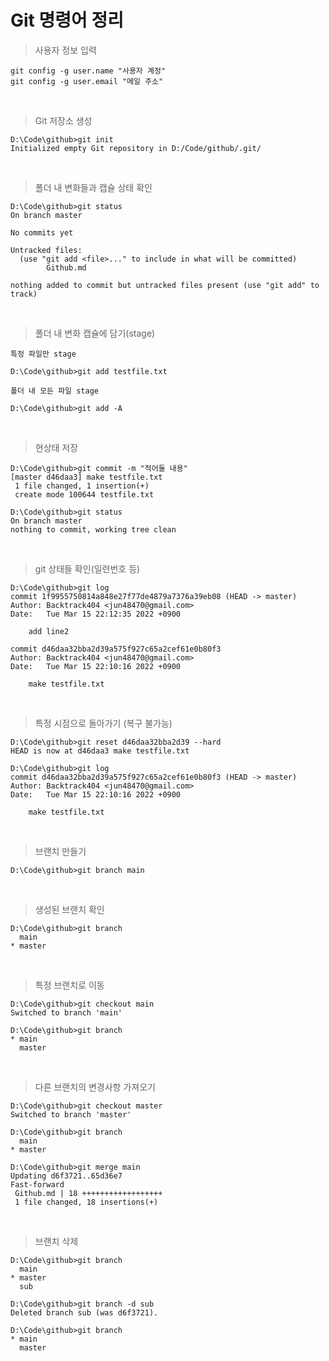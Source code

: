 # Git 명령어 정리

> 사용자 정보 입력

``` terminal
git config -g user.name "사용자 계정"
git config -g user.email "메일 주소"
```

&nbsp;

> Git 저장소 생성

``` terminal
D:\Code\github>git init 
Initialized empty Git repository in D:/Code/github/.git/
```

&nbsp;

> 폴더 내 변화들과 캡슐 상태 확인

``` terminal
D:\Code\github>git status 
On branch master

No commits yet

Untracked files:
  (use "git add <file>..." to include in what will be committed)
        Github.md

nothing added to commit but untracked files present (use "git add" to track)
```

&nbsp;

> 폴더 내 변화 캡슐에 담기(stage)

``` terminal
특정 파일만 stage

D:\Code\github>git add testfile.txt  

폴더 내 모든 파일 stage 

D:\Code\github>git add -A
```

&nbsp;

> 현상태 저장

``` terminal
D:\Code\github>git commit -m "적어둘 내용" 
[master d46daa3] make testfile.txt
 1 file changed, 1 insertion(+)
 create mode 100644 testfile.txt

D:\Code\github>git status
On branch master
nothing to commit, working tree clean

```

&nbsp;

> git 상태들 확인(일련번호 등)

``` terminal
D:\Code\github>git log
commit 1f9955750814a848e27f77de4879a7376a39eb08 (HEAD -> master)
Author: Backtrack404 <jun48470@gmail.com>
Date:   Tue Mar 15 22:12:35 2022 +0900

    add line2

commit d46daa32bba2d39a575f927c65a2cef61e0b80f3
Author: Backtrack404 <jun48470@gmail.com>
Date:   Tue Mar 15 22:10:16 2022 +0900

    make testfile.txt
```

&nbsp;

> 특정 시점으로 돌아가기 (복구 불가능)

``` terminal
D:\Code\github>git reset d46daa32bba2d39 --hard
HEAD is now at d46daa3 make testfile.txt

D:\Code\github>git log
commit d46daa32bba2d39a575f927c65a2cef61e0b80f3 (HEAD -> master)
Author: Backtrack404 <jun48470@gmail.com>
Date:   Tue Mar 15 22:10:16 2022 +0900

    make testfile.txt

```

&nbsp;

> 브랜치 만들기

``` terminal
D:\Code\github>git branch main

```

&nbsp;

> 생성된 브랜치 확인

``` terminal
D:\Code\github>git branch
  main
* master
```

&nbsp;

> 특정 브랜치로 이동

``` terminal
D:\Code\github>git checkout main
Switched to branch 'main'

D:\Code\github>git branch
* main
  master
```

&nbsp;

> 다른 브랜치의 변경사항 가져오기

``` terminal
D:\Code\github>git checkout master
Switched to branch 'master'

D:\Code\github>git branch
  main
* master

D:\Code\github>git merge main
Updating d6f3721..65d36e7
Fast-forward
 Github.md | 18 ++++++++++++++++++
 1 file changed, 18 insertions(+)
```

&nbsp;

> 브랜치 삭제

``` terminal
D:\Code\github>git branch
  main
* master
  sub

D:\Code\github>git branch -d sub
Deleted branch sub (was d6f3721).

D:\Code\github>git branch
* main
  master  
```